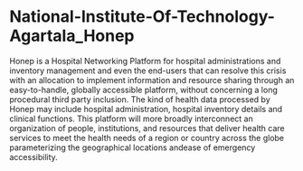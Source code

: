 # National-Institute-Of-Technology-Agartala_Honep

Honep is a Hospital Networking Platform for hospital administrations and inventory management and even the end-users that can resolve this crisis with an allocation to implement information and resource sharing through an easy-to-handle, globally accessible platform, without concerning a long procedural third party inclusion. The kind of health data processed by Honep may include hospital administration, hospital inventory details and clinical functions. This platform will more broadly interconnect an organization of people, institutions, and resources that deliver health care services to meet the health needs of a region or country across the globe parameterizing the geographical locations andease of emergency accessibility.
